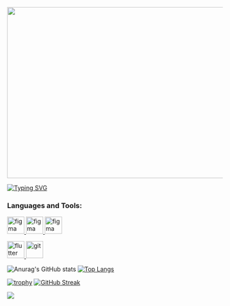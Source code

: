
<img style="width:200%; height:400px" src="https://dvokhk8ohqhd8.cloudfront.net/assets/engineering_types/full_stack/hero_image-6d2af04d8ff26b2334e0f866b3e3671b8c5e32fca0f4883c2e6a35248e36d77d.svg">



<a href="https://git.io/typing-svg"><img src="https://readme-typing-svg.demolab.com?font=Fira+Code&pause=1000&color=5AF727&center=true&vCenter=true&width=700&lines=Sudo+apt-install+coffee+%E2%98%95;Sudo+apt-install++node%E2%98%95" alt="Typing SVG" /></a>








<h3 align="left">Languages and Tools:</h3>
 <a href="https://www.figma.com/" target="_blank"> <img src="https://www.vectorlogo.zone/logos/figma/figma-icon.svg" alt="figma" width="40" height="40"/> </a>
 <a href="https://www.figma.com/" target="_blank"> <img src="https://www.vectorlogo.zone/logos/javascript/javascript-icon.svg" alt="figma" width="40" height="40"/> </a>
  <a href="https://www.figma.com/" target="_blank"> <img src="https://www.vectorlogo.zone/logos/java/java-icon.svg" alt="figma" width="40" height="40"/> </a>
  
  
 <a href="https://flutter.dev" target="_blank"> <img src="https://www.vectorlogo.zone/logos/flutterio/flutterio-icon.svg" alt="flutter" width="40" height="40"/> </a> <a href="https://git-scm.com/" target="_blank"> <img src="https://www.vectorlogo.zone/logos/git-scm/git-scm-icon.svg" alt="git" width="40" height="40"/> </a> 

  

  


![Anurag's GitHub stats](https://github-readme-stats.vercel.app/api?username=IndianBlitz&show_icons=true&theme=merko)
[![Top Langs](https://github-readme-stats.vercel.app/api/top-langs/?username=IndianBlitz&layout=compact)](https://github.com/anuraghazra/github-readme-stats)

[![trophy](https://github-profile-trophy.vercel.app/?username=IndianBlitz&theme=dark_lover)](https://github.com/ryo-ma/github-profile-trophy)
[![GitHub Streak](https://github-readme-streak-stats.herokuapp.com/?user=IndianBlitz)](https://git.io/streak-stats)

![](https://komarev.com/ghpvc/?username=IndianBlitz&color=dc143c)


